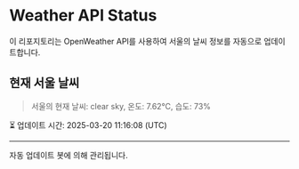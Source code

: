 
# Weather API Status

이 리포지토리는 OpenWeather API를 사용하여 서울의 날씨 정보를 자동으로 업데이트합니다.

## 현재 서울 날씨
> 서울의 현재 날씨: clear sky, 온도: 7.62°C, 습도: 73%

⏳ 업데이트 시간: 2025-03-20 11:16:08 (UTC)

---
자동 업데이트 봇에 의해 관리됩니다.
